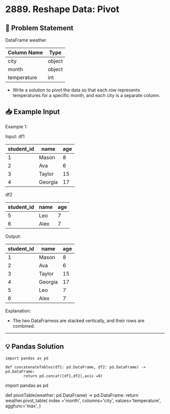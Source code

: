 # 2889. Reshape Data: Pivot

## 📝 Problem Statement

DataFrame weather


| Column Name | Type   |
|-------------|--------|
| city        | object |
| month       | object |
| temperature | int    |

  - Write a solution to pivot the data so that each row represents temperatures for a specific month, and each city is a separate column.


## 📥 Example Input

Example 1:

Input: df1

| student_id | name    | age |
|------------|---------|-----|
| 1          | Mason   | 8   |
| 2          | Ava     | 6   |
| 3          | Taylor  | 15  |
| 4          | Georgia | 17  |

df2

| student_id | name | age |
|------------|------|-----|
| 5          | Leo  | 7   |
| 6          | Alex | 7   |

Output:


| student_id | name    | age |
|------------|---------|-----|
| 1          | Mason   | 8   |
| 2          | Ava     | 6   |
| 3          | Taylor  | 15  |
| 4          | Georgia | 17  |
| 5          | Leo     | 7   |
| 6          | Alex    | 7   |

Explanation:
 - The two DataFramess are stacked vertically, and their rows are combined.
---

## 💡 Pandas Solution


    import pandas as pd

    def concatenateTables(df1: pd.DataFrame, df2: pd.DataFrame) -> pd.DataFrame:
            return pd.concat([df1,df2],axis =0)

import pandas as pd

def pivotTable(weather: pd.DataFrame) -> pd.DataFrame:
    return weather.pivot_table(
        index ='month',
        columns='city',
        values='temperature',
        aggfunc='max',
    )
